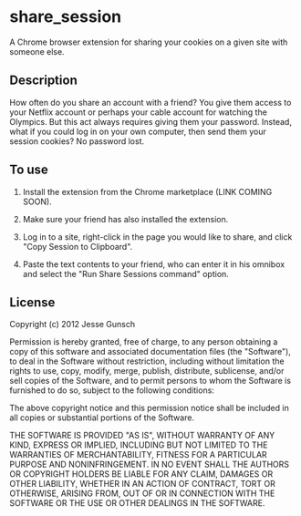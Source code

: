 # share_session

A Chrome browser extension for sharing your cookies on a given site with someone else.

## Description

How often do you share an account with a friend? You give them access to your
Netflix account or perhaps your cable account for watching the Olympics. But
this act always requires giving them your password. Instead, what if you could
log in on your own computer, then send them your session cookies? No password
lost.

## To use

1. Install the extension from the Chrome marketplace (LINK COMING SOON).

1. Make sure your friend has also installed the extension.

1. Log in to a site, right-click in the page you would like to share, and click
"Copy Session to Clipboard".

1. Paste the text contents to your friend, who can enter it in his omnibox and
    select the "Run Share Sessions command" option.

## License

Copyright (c) 2012 Jesse Gunsch

Permission is hereby granted, free of charge, to any person obtaining a copy of
this software and associated documentation files (the "Software"), to deal in
the Software without restriction, including without limitation the rights to
use, copy, modify, merge, publish, distribute, sublicense, and/or sell copies
of the Software, and to permit persons to whom the Software is furnished to do
so, subject to the following conditions:

The above copyright notice and this permission notice shall be included in all
copies or substantial portions of the Software.

THE SOFTWARE IS PROVIDED "AS IS", WITHOUT WARRANTY OF ANY KIND, EXPRESS OR
IMPLIED, INCLUDING BUT NOT LIMITED TO THE WARRANTIES OF MERCHANTABILITY,
FITNESS FOR A PARTICULAR PURPOSE AND NONINFRINGEMENT. IN NO EVENT SHALL THE
AUTHORS OR COPYRIGHT HOLDERS BE LIABLE FOR ANY CLAIM, DAMAGES OR OTHER
LIABILITY, WHETHER IN AN ACTION OF CONTRACT, TORT OR OTHERWISE, ARISING FROM,
OUT OF OR IN CONNECTION WITH THE SOFTWARE OR THE USE OR OTHER DEALINGS IN THE
SOFTWARE.
